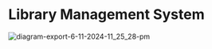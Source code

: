 # Library Management System


![diagram-export-6-11-2024-11_25_28-pm](https://github.com/user-attachments/assets/6cc5806e-3766-4e3e-8fcf-44b0feae5a9f)
